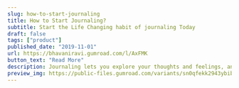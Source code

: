 ```yaml
---
slug: how-to-start-journaling
title: How to Start Journaling?
subtitle: Start the Life Changing habit of journaling Today
draft: false
tags: ["product"]
published_date: "2019-11-01"
url: https://bhavaniravi.gumroad.com/l/AxFMK
button_text: "Read More"
description: Journaling lets you explore your thoughts and feelings, and help you deal with your problems from a different perspective.
preview_img: https://public-files.gumroad.com/variants/sn0qfekk2943ybib38k0r9hmdsw2/e62e4bcd3d858e4839b5c2b465bae257f22dc2666e91f438860b8031380a9984
---
```

